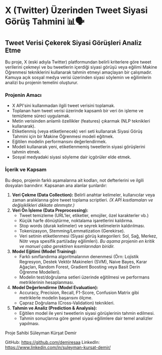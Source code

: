 # X (Twitter) Üzerinden Tweet Siyasi Görüş Tahmini 📊🗣️

## Tweet Verisi Çekerek Siyasi Görüşleri Analiz Etme

Bu proje, X (eski adıyla Twitter) platformundan belirli kriterlere göre tweet verilerini çekmeyi ve bu tweetlerin içerdiği siyasi görüşü veya eğilimi Makine Öğrenmesi tekniklerini kullanarak tahmin etmeyi amaçlayan bir çalışmadır. Kamuya açık sosyal medya verisi üzerinden siyasi söylemin ve eğilimlerin analizi bu projenin temelini oluşturur.

### Projenin Amacı

*   X API'sini kullanmadan ilgili tweet verisini toplamak.
*   Toplanan ham tweet verisi üzerinde kapsamlı bir veri ön işleme ve temizleme süreci uygulamak.
*   Metin verisinden anlamlı özellikler (features) çıkarmak (NLP teknikleri kullanarak).
*   Etiketlenmiş (veya etiketlenecek) veri seti kullanarak Siyasi Görüş Tahmini  için bir Makine Öğrenmesi modeli eğitmek.
*   Eğitilen modelin performansını değerlendirmek.
*   Modeli kullanarak yeni, etiketlenmemiş tweetlerin siyasi görüşlerini tahmin etmek.
*   Sosyal medyadaki siyasi söyleme dair içgörüler elde etmek.

### İçerik ve Kapsam

Bu depo, projenin farklı aşamalarına ait kodları, not defterlerini ve ilgili dosyaları barındırır. Kapsanan ana alanlar şunlardır:

1.  **Veri Çekme (Data Collection):** Belirli anahtar kelimeler, kullanıcılar veya zaman aralıklarına göre tweet toplama scriptleri. *(X API kısıtlamaları ve değişiklikleri dikkate alınmıştır.)*
2.  **Veri Ön İşleme (Data Preprocessing):**
    *   Tweet temizleme (URL'ler, etiketler, emojiler, özel karakterler vb.)
    *   Küçük harfe dönüştürme, noktalama işaretlerini kaldırma.
    *   Stop words (durak kelimeler) ve seyrek kelimelerin kaldırılması.
    *   Tokenizasyon, Stemming/Lemmatization (Gerekirse).
    *   Veri setinin etiketlenmesi (Siyasi görüş kategorileri: Sol, Sağ, Merkez, Nötr veya spesifik parti/aday eğilimleri). *Bu aşama projenin en kritik ve manuel çaba gerektiren kısımlarından biridir.*
3.  **Model Eğitimi (Model Training):**
    *   Farklı sınıflandırma algoritmalarının denenmesi (Örn: Lojistik Regresyon, Destek Vektör Makineleri (SVM), Naive Bayes, Karar Ağaçları, Random Forest, Gradient Boosting veya Basit Derin Öğrenme Modelleri).
    *   Modelin test/doğrulama setleri üzerinde eğitilmesi ve performans metriklerinin hesaplanması.
4.  **Model Değerlendirme (Model Evaluation):**
    *   Accuracy, Precision, Recall, F1-Score, Confusion Matrix gibi metriklerle modelin başarısını ölçme.
    *   Çapraz Doğrulama (Cross-Validation) teknikleri.
5.  **Tahmin ve Analiz (Prediction & Analysis):**
    *   Eğitilen model ile yeni tweetlerin siyasi görüşlerinin tahmin edilmesi.
    *   Tahmin sonuçlarına göre genel siyasi eğilimlere dair temel analizler yapılması.

Proje Sahibi
Süleyman Kürşat Demir

GitHub: https://github.com/demiresaa
LinkedIn: https://www.linkedin.com/in/suleyman-kursat-demir/
